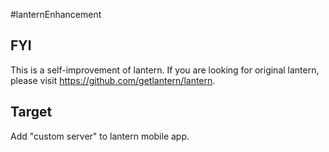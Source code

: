 #lanternEnhancement
## FYI
This is a self-improvement of lantern. If you are looking for original lantern, please visit https://github.com/getlantern/lantern.
## Target
Add "custom server" to lantern mobile app.
